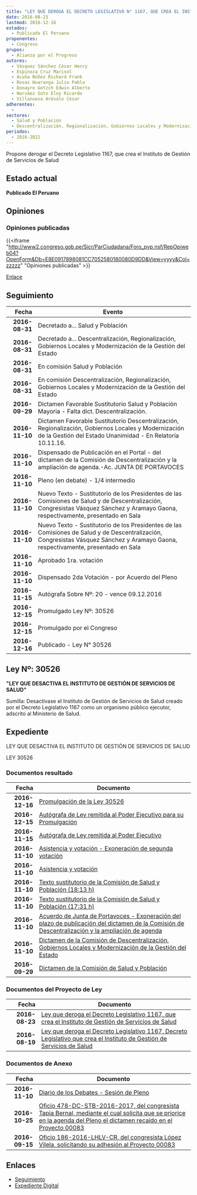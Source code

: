 ```yaml
---
title: "LEY QUE DEROGA EL DECRETO LEGISLATIVO N° 1167, QUE CREA EL INSTITUTO DE GESTIÓN DE SERVICIOS DE SALUD"
date: 2016-08-23
lastmod: 2016-12-16
estados: 
  - Publicado El Peruano
proponentes: 
  - Congreso
grupos: 
  - Alianza por el Progreso
autores: 
  - Vásquez Sánchez César Henry
  - Espinoza Cruz Marisol
  - Acuña Núñez Richard Frank
  - Rosas Huaranga Julio Pablo
  - Donayre Gotzch Edwin Alberto
  - Narváez Soto Eloy Ricardo
  - Villanueva Arévalo César
adherentes: 
  - 
sectores: 
  - Salud y Población
  - Descentralización, Regionalización, Gobiernos Locales y Modernización de la Gestión del Estado
periodos: 
  - 2016-2021
---
```


Propone derogar el Decreto Legislativo 1167, que crea el Instituto de Gestión de Servicios de Salud


## Estado actual

**Publicado El Peruano**

## Opiniones

### Opiniones publicadas

{{<iframe "http://www2.congreso.gob.pe/Sicr/ParCiudadana/Foro_pvp.nsf/RepOpiweb04?OpenForm&Db=E8E0917898081CC7052580180080D9DD&View=yyyy&Col=zzzzz" "Opiniones publicadas" >}}

[Enlace](http://www2.congreso.gob.pe/Sicr/ParCiudadana/Foro_pvp.nsf/RepOpiweb04?OpenForm&Db=E8E0917898081CC7052580180080D9DD&View=yyyy&Col=zzzzz)

## Seguimiento

| Fecha | Evento |
|------:|--------|
| **2016-08-31** | Decretado a... Salud y Población|
| **2016-08-31** | Decretado a... Descentralización, Regionalización, Gobiernos Locales y Modernización de la Gestión del Estado|
| **2016-08-31** | En comisión Salud y Población|
| **2016-08-31** | En comisión Descentralización, Regionalización, Gobiernos Locales y Modernización de la Gestión del Estado|
| **2016-09-29** | Dictamen Favorable Sustitutorio Salud y Población Mayoria - Falta dict. Descentralización.|
| **2016-11-10** | Dictamen Favorable Sustitutorio Descentralización, Regionalización, Gobiernos Locales y Modernización de la Gestión del Estado Unanimidad - En Relatoría 10.11.16.|
| **2016-11-10** | Dispensado de Publicación en el Portal - del dictamen de la Comisión de Descentralización y la ampliación de agenda.-Ac. JUNTA DE PORTAVOCES|
| **2016-11-10** | Pleno (en debate) - 1/4 intermedio|
| **2016-11-10** | Nuevo Texto - Sustitutorio de los Presidentes de las Comisiones de Salud y de Descentralización, Congresistas Vásquez Sánchez y Aramayo Gaona, respectivamente, presentado en Sala|
| **2016-11-10** | Nuevo Texto - Sustitutorio de los Presidentes de las Comisiones de Salud y de Descentralización, Congresistas Vásquez Sánchez y Aramayo Gaona, respectivamente, presentado en Sala|
| **2016-11-10** | Aprobado 1ra. votación|
| **2016-11-10** | Dispensado 2da Votación - por Acuerdo del Pleno|
| **2016-11-15** | Autógrafa Sobre Nº: 20 - vence 09.12.2016|
| **2016-12-15** | Promulgado Ley Nº: 30526|
| **2016-12-15** | Promulgado por el Congreso|
| **2016-12-16** | Publicado - Ley N° 30526|

## Ley Nº: 30526

**"LEY QUE DESACTIVA EL INSTITUTO DE GESTIÓN DE SERVICIOS DE SALUD"**

Sumilla: Desactívase el Instituto de Gestión de Servicios de Salud creado por el Decreto Legislativo 1167 como un organismo público ejecutor, adscrito al Ministerio de Salud.


## Expediente

LEY QUE DESACTIVA EL INSTITUTO DE GESTIÓN DE SERVICIOS DE SALUD

LEY 30526


### Documentos resultado

| Fecha | Documento |
|------:|--------|
| **2016-12-16** | [Promulgación de la Ley 30526](http://www.leyes.congreso.gob.pe/Documentos/2016_2021/ADLP/Normas_Legales/30526-LEY.pdf) |
| **2016-12-15** | [Autógrafa de Ley remitida al Poder Ejecutivo para su Promulgación](http://www.leyes.congreso.gob.pe/Documentos/2016_2021/ADLP/Texto_Aprobado/AU0008320161215.pdf) |
| **2016-11-15** | [Autógrafa de Ley remitida al Poder Ejecutivo](http://www.leyes.congreso.gob.pe/Documentos/2016_2021/Autografas/Ley_y_de_Resolucion_Legislativa/AU0008320161115.pdf) |
| **2016-11-10** | [Asistencia y votación - Exoneración de segunda votación](http://www.leyes.congreso.gob.pe/Documentos/2016_2021/Asistencia_y_Votacion/Proyectos_de_Ley/Exoneracion_de_Segunda_Votacion/ESV0008320161110.pdf) |
| **2016-11-10** | [Asistencia y votación](http://www.leyes.congreso.gob.pe/Documentos/2016_2021/Asistencia_y_Votacion/Proyectos_de_Ley/AV0008320161110.pdf) |
| **2016-11-10** | [Texto sustitutorio de la Comisión de Salud y Población (18:13 h)](http://www.leyes.congreso.gob.pe/Documentos/2016_2021/Texto_Sustitutorio/Proyectos_de_Ley/TS0008320161110.pdf) |
| **2016-11-10** | [Texto sustitutorio de la Comisión de Salud y Población (17:31 h)](http://www.leyes.congreso.gob.pe/Documentos/2016_2021/Texto_Sustitutorio/Proyectos_de_Ley/TS0008320161110..pdf) |
| **2016-11-10** | [Acuerdo de Junta de Portavoces - Exoneración del plazo de publicación del dictamen de la Comisión de Descentralización y la ampliación de agenda](http://www.leyes.congreso.gob.pe/Documentos/2016_2021/Acuerdos/Junta_Portavoces/AJP0008320161110.pdf) |
| **2016-11-10** | [Dictamen de la Comisión de Descentralización, Gobiernos Locales y Modernización de la Gestión del Estado](http://www.leyes.congreso.gob.pe/Documentos/2016_2021/Dictamenes/Proyectos_de_Ley/00083DC08MAY20161110.pdf) |
| **2016-09-29** | [Dictamen de la Comisión de Salud y Población](http://www.leyes.congreso.gob.pe/Documentos/2016_2021/Dictamenes/Proyectos_de_Ley/00083DC21MAY20160929.pdf) |

### Documentos del Proyecto de Ley

| Fecha | Documento |
|------:|--------|
| **2016-08-23** | [Ley que deroga el Decreto Legislativo 1167, que crea el Instituto de Gestión de Servicios de Salud](http://www.leyes.congreso.gob.pe/Documentos/2016_2021/Proyectos_de_Ley_y_de_Resoluciones_Legislativas/PL0011720160823-.pdf) |
| **2016-08-19** | [Ley que deroga el Decreto Legislativo 1167, Decreto Legislativo que crea el Instituto de Gestión de Servicios de Salud](http://www.leyes.congreso.gob.pe/Documentos/2016_2021/Proyectos_de_Ley_y_de_Resoluciones_Legislativas/PL00083_20160819.pdf) |

### Documentos de Anexo

| Fecha | Documento |
|------:|--------|
| **2016-11-10** | [Diario de los Debates - Sesión de Pleno](http://www.leyes.congreso.gob.pe/Documentos/2016_2021/ADLP/Diario_Debates/30526_DD.pdf) |
| **2016-10-25** | [Oficio 478-DC-STB-2016-2017, del congresista Tapia Bernal, mediante el cual solicita que se priorice en la agenda del Pleno el dictamen recaído en el Proyecto 00083](http://www.leyes.congreso.gob.pe/Documentos/2016_2021/Oficios/Congresistas/OFICIO-478-DC-STB-2016-2017.pdf) |
| **2016-09-15** | [Oficio 186-2016-LHLV-CR, del congresista López Vilela, solicitando su adhesión al Proyecto 00083](http://www.leyes.congreso.gob.pe/Documentos/2016_2021/Oficios/Congresistas/OFICIO-186-2016-LHLV-CR..pdf) |

## Enlaces 

- [Seguimiento](http://www2.congreso.gob.pe/Sicr/TraDocEstProc/CLProLey2016.nsf/f7fff46988ca05b1052578e100829cc7/07c6aa423c96e6940525801900037ade?OpenDocument)
- [Expediente Digital](http://www2.congreso.gob.pehttp://www2.congreso.gob.pe/Sicr/TraDocEstProc/CLProLey2016.nsf/f7fff46988ca05b1052578e100829cc7/07c6aa423c96e6940525801900037ade?OpenDocument&Click=05257FB7005EB655.eb71d0cf91d8294e05256cdf006b5706/$Body/0.1C6C)
